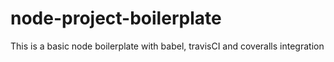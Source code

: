 # node-project-boilerplate
This is a basic node boilerplate with babel, travisCI and coveralls integration
